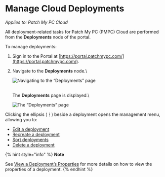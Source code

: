 # Manage Cloud Deployments

_Applies to: Patch My PC Cloud_

All deployment-related tasks for Patch My PC (PMPC) Cloud are performed from the **Deployments** node of the portal.

To manage deployments:

1. Sign in to the Portal at [https://portal.patchmypc.com/](https://portal.patchmypc.com/).
2.  Navigate to the **Deployments** node.\


    ![Navigating to the “Deployments” page](/_images/image%20%281457%29.png "Navigating to the \"Deployments\" page")

    \
    The **Deployments** page is displayed.\


    ![The “Deployments” page](/_images/image%20%281458%29.png "The \"Deployments\" page")

Clicking the ellipsis (**⋮**) beside a deployment opens the management menu, allowing you to:

* [Edit a deployment](edit-a-cloud-deployment.md)
* [Recreate a deployment](recreate-a-cloud-deployment.md)
* [Sort deployments](sort-cloud-deployments.md)
* [Delete a deployment](delete-a-cloud-deployment.md)

{% hint style="info" %}
**Note**

See [View a Deployment’s Properties](view-a-cloud-deployments-properties.md) for more details on how to view the properties of a deployment.
{% endhint %}
